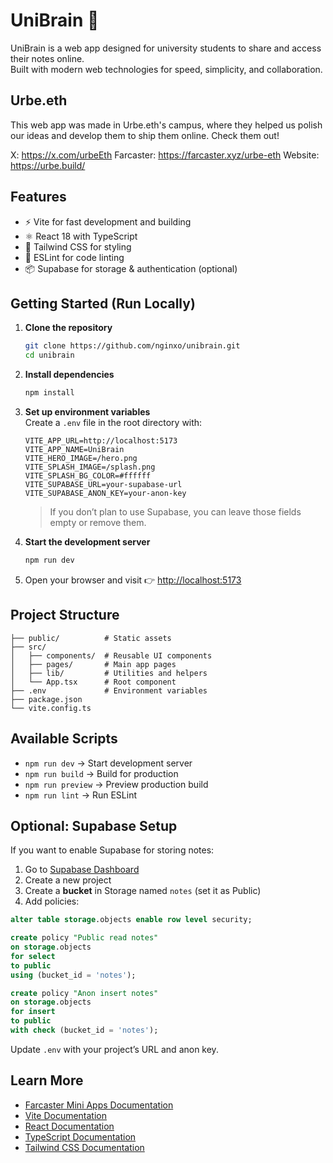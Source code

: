 # UniBrain 📄

UniBrain is a web app designed for university students to share and access their notes online.  
Built with modern web technologies for speed, simplicity, and collaboration.

## Urbe.eth

This web app was made in Urbe.eth's campus, where they helped us polish our ideas and develop them to ship them online.
Check them out!

X: https://x.com/urbeEth
Farcaster: https://farcaster.xyz/urbe-eth
Website: https://urbe.build/

## Features

- ⚡️ Vite for fast development and building
- ⚛️ React 18 with TypeScript
- 🎨 Tailwind CSS for styling
- 🔧 ESLint for code linting
- 📦 Supabase for storage & authentication (optional)

## Getting Started (Run Locally)

1. **Clone the repository**
   ```bash
   git clone https://github.com/nginxo/unibrain.git
   cd unibrain
   ```

2. **Install dependencies**
   ```bash
   npm install
   ```

3. **Set up environment variables**  
   Create a `.env` file in the root directory with:
   ```env
   VITE_APP_URL=http://localhost:5173
   VITE_APP_NAME=UniBrain
   VITE_HERO_IMAGE=/hero.png
   VITE_SPLASH_IMAGE=/splash.png
   VITE_SPLASH_BG_COLOR=#ffffff
   VITE_SUPABASE_URL=your-supabase-url
   VITE_SUPABASE_ANON_KEY=your-anon-key
   ```

   > If you don’t plan to use Supabase, you can leave those fields empty or remove them.

4. **Start the development server**
   ```bash
   npm run dev
   ```

5. Open your browser and visit 👉 [http://localhost:5173](http://localhost:5173)

## Project Structure

```
├── public/          # Static assets
├── src/
│   ├── components/  # Reusable UI components
│   ├── pages/       # Main app pages
│   ├── lib/         # Utilities and helpers
│   └── App.tsx      # Root component
├── .env             # Environment variables
├── package.json
└── vite.config.ts
```

## Available Scripts

- `npm run dev` → Start development server
- `npm run build` → Build for production
- `npm run preview` → Preview production build
- `npm run lint` → Run ESLint

## Optional: Supabase Setup

If you want to enable Supabase for storing notes:

1. Go to [Supabase Dashboard](https://supabase.com/dashboard)  
2. Create a new project  
3. Create a **bucket** in Storage named `notes` (set it as Public)  
4. Add policies:

```sql
alter table storage.objects enable row level security;

create policy "Public read notes"
on storage.objects
for select
to public
using (bucket_id = 'notes');

create policy "Anon insert notes"
on storage.objects
for insert
to public
with check (bucket_id = 'notes');
```

Update `.env` with your project’s URL and anon key.

## Learn More

- [Farcaster Mini Apps Documentation](https://docs.farcaster.xyz/learn/what-is-farcaster/frames/mini-apps)
- [Vite Documentation](https://vitejs.dev/)
- [React Documentation](https://react.dev/)
- [TypeScript Documentation](https://www.typescriptlang.org/)
- [Tailwind CSS Documentation](https://tailwindcss.com/)


